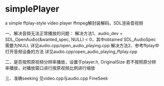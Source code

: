 # simplePlayer
a simple ffplay-style video player
ffmpeg解封装解码，SDL渲染音视频

一、解决音频无法正常播放的问题：
解决方法1、audio_dev = SDL_OpenAudio(&wanted_spec, NULL) < 0，其中obtained SDL_AudioSpec 需要为NULL
          详见audio.cpp/open_audio_playing.cpp
解决方法2、参考ffplay中打开音频设备的方法
          详见audio.cpp/open_audio_playing_ffplay.cpp

二、是否按照原视频分辨率播放，设置于player.h, OriginalSize
若不按照原分辨率播放，对播放窗口进行按原视频比例进行缩放

三、准确seeking 见video.cpp与audio.cpp  FineSeek
